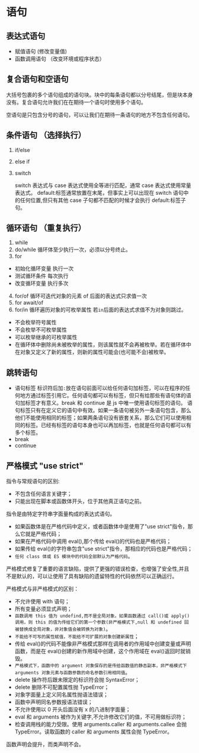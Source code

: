 # 语句

## 表达式语句

- 赋值语句 (修改变量值)
- 函数调用语句 （改变环境或程序状态）

## 复合语句和空语句

大括号包裹的多个语句组成的语句块。块中的每条语句都以分号结尾，但是块本身没有。复合语句允许我们在在期待一个语句时使用多个语句。

空语句是只包含分号的语句，可以让我们在期待一条语句的地方不包含任何语句。

## 条件语句 （选择执行）

1. if/else

2. else if

3. switch

   switch 表达式与 case 表达式使用全等进行匹配，通常 case 表达式使用常量表达式。
   default:标签通常放置在末尾，但事实上可以出现在 switch 语句中的任何位置,但只有其他 case 子句都不匹配的时候才会执行 default:标签子句。

## 循环语句 （重复执行）

1. while
2. do/while 循环体至少执行一次，必须以分号终止。
3. for

- 初始化循环变量 执行一次
- 测试循环条件 每次执行
- 改变循环变量 执行多次

4. for/of 循环可迭代对象的元素 of 后面的表达式只求值一次
5. for await/of
6. for/in 循环遍历对象的可枚举属性 若`in`后面的表达式求值不为对象则跳过。

- 不会枚举符号属性
- 不会枚举不可枚举属性
- 可以枚举继承的可枚举属性
- 在循环体中删除尚未被枚举的属性，则该属性就不会再被枚举。若在循环体中在对象又定义了新的属性，则新的属性可能会(也可能不会)被枚举。

## 跳转语句

- 语句标签
  标识符后加`:`放在语句前面可以给任何语句加标签，可以在程序的任何地方通过标签引用它。任何语句都可以有标签，但只有给那些有语句体的语句加标签才有意义。break 和 continue 是 js 中唯一使用语句标签的语句。
  语句标签只有在定义它的语句中有效。如果一条语句被另外一条语句包含，那么他们不能使用相同的标签；如果两条语句没有嵌套关系，那么它们可以使用相同的标签。已经有标签的语句本身也可以再加标签，也就是任何语句都可以有多个标签。
- break
- continue

## 严格模式 "use strict"

指令与常规语句的区别:

- 不包含任何语言关键字；
- 只能出现在脚本或函数体开头，位于其他真正语句之前。

指令是由特定字符串字面量构成的表达式语句。

- 如果函数体是在严格代码中定义，或者函数体中是使用了"use strict"指令，那么它就是严格代码；
- 如果在严格代码中调用 eval(),那个传给 eval()的代码也是严格代码；
- 如果传给 eval()的字符串包含"use strict"指令，那相应的代码也是严格代码；
- `任何 class 体或 ES 模块中的代码全部默认为严格代码`。

严格模式修复了重要的语言缺陷，提供了更强的错误检查，也增强了安全性,并且不是默认的，可以让使用了具有缺陷的遗留特性的代码依然可以正确运行。

严格模式与非严格模式的区别：

- 不允许使用 with 语句；
- 所有变量必须显式声明；
- `函数调用 this 值为 undefind,而不是全局对象。如果函数通过 call()或 apply()调用，则 this 的值为传给它们的第一个参数(非严格模式下,null 和 undefined 回被替换成全局对象，非对象值会被转换为对象)`。
- `不能给不可写的属性赋值，不能给不可扩展的对象创建新属性`；
- 传给 eval()的代码不能像非严格模式那样在调用者的作用域中创建变量或声明函数，而是在 eval()创建的新作用域中创建，这个作用域在 eval()返回时就销毁。
- `严格模式下，函数中的 argument 对象保存的是传给函数值的静态副本，非严格模式下 arguments 对象元素与函数参数的命名参数引用相同值`。
- delete 操作符后跟未限定的标识符会抛 SyntaxError；
- delete 删除不可配置属性抛 TypeError；
- 对象字面量上定义同名属性抛语法错误；
- 函数中声明同名参数报语法错误；
- 不允许使用以 0 开头后面没有 x 的八进制字面量；
- eval 和 arguments 被作为关键字,不允许修改它们的值，不可用做标识符；
- 检查调用栈的能力受限。使用 arguments.caller 和 arguments.callee 会抛 TypeError。读取函数的 caller 和 arguments 属性会抛 TypeError。

函数声明会提升，而类声明不会。
